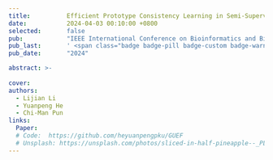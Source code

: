 ```yaml
---
title:          Efficient Prototype Consistency Learning in Semi-Supervised Medical Image Segmentation via Joint Uncertainty and Data Augmentation
date:           2024-04-03 00:10:00 +0800
selected:       false
pub:            "IEEE International Conference on Bioinformatics and Biomedicine 2024 (IEEE BIBM 2024)"
pub_last:       ' <span class="badge badge-pill badge-custom badge-warning">CCF B</span> <span class="badge badge-pill badge-custom badge-primary">Regular Paper </span>'
pub_date:       "2024"

abstract: >-
  
cover:       
authors:   
  - Lijian Li
  - Yuanpeng He
  - Chi-Man Pun
links:
  Paper: 
  # Code:  https://github.com/heyuanpengpku/GUEF
  # Unsplash: https://unsplash.com/photos/sliced-in-half-pineapple--_PLJZmHZzk
---
```


